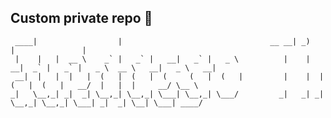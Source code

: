 ## Custom private repo 👋

```
 ____|                  |                                 __ __| _)                  |               |              
 |    |   |  __ \    _` |   _` |   __|   _` |   _ \          |    |   __|  _` |   _` |   _ \  __ \   __|   _ \   __|
 __|  |   |  |   |  (   |  (   |  (     (   |  (   |         |    |  |    (   |  (   |   __/  |   |  |     __/ \__ \
_|   \__,_| _|  _| \__,_| \__,_| \___| \__,_| \___/         _|   _| _|   \__,_| \__,_| \___| _|  _| \__| \___| ____/
```
<!--

**Here are some ideas to get you started:**

🙋‍♀️ A short introduction - what is your organization all about?
🌈 Contribution guidelines - how can the community get involved?
👩‍💻 Useful resources - where can the community find your docs? Is there anything else the community should know?
🍿 Fun facts - what does your team eat for breakfast?
🧙 Remember, you can do mighty things with the power of [Markdown](https://docs.github.com/github/writing-on-github/getting-started-with-writing-and-formatting-on-github/basic-writing-and-formatting-syntax)
-->
